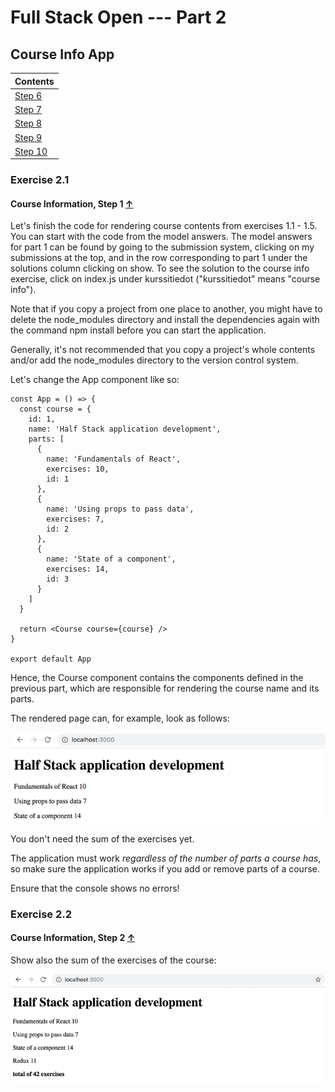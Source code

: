 # Full Stack Open --- Part 2

## Course Info App

| Contents                 |
| ------------------------ |
| [Step 6](#exercise-2.1)  |
| [Step 7](#exercise-2.2)  |
| [Step 8](#exercise-2.3)  |
| [Step 9](#exercise-2.4)  |
| [Step 10](#exercise-2.5) |

### Exercise 2.1

#### Course Information, Step 1 [&#8593;](#course-info-app)

Let's finish the code for rendering course contents from exercises 1.1 - 1.5. You can start with the code from the model answers. The model answers for part 1 can be found by going to the submission system, clicking on my submissions at the top, and in the row corresponding to part 1 under the solutions column clicking on show. To see the solution to the course info exercise, click on index.js under kurssitiedot ("kurssitiedot" means "course info").

Note that if you copy a project from one place to another, you might have to delete the node_modules directory and install the dependencies again with the command npm install before you can start the application.

Generally, it's not recommended that you copy a project's whole contents and/or add the node_modules directory to the version control system.

Let's change the App component like so:

```react
const App = () => {
  const course = {
    id: 1,
    name: 'Half Stack application development',
    parts: [
      {
        name: 'Fundamentals of React',
        exercises: 10,
        id: 1
      },
      {
        name: 'Using props to pass data',
        exercises: 7,
        id: 2
      },
      {
        name: 'State of a component',
        exercises: 14,
        id: 3
      }
    ]
  }

  return <Course course={course} />
}

export default App
```

Hence, the Course component contains the components defined in the previous part, which are responsible for rendering the course name and its parts.

The rendered page can, for example, look as follows:

![](./src/assets/8e.png)

You don't need the sum of the exercises yet.

The application must work _regardless of the number of parts a course has_, so make sure the application works if you add or remove parts of a course.

Ensure that the console shows no errors!

### Exercise 2.2

#### Course Information, Step 2 [&#8593;](#course-info-app)

Show also the sum of the exercises of the course:

![](./src/assets/9e.png)
